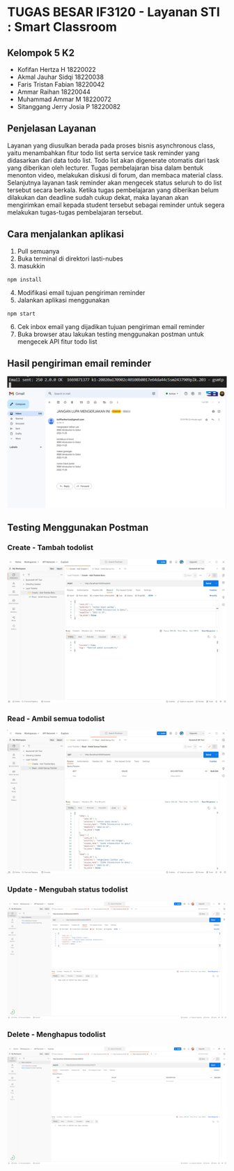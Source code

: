 # TUGAS BESAR IF3120 - Layanan STI : Smart Classroom

## Kelompok 5 K2
+ Kofifan Hertza H 18220022
+ Akmal Jauhar Sidqi 18220038
+ Faris Tristan Fabian 18220042
+ Ammar Raihan 18220044
+ Muhammad Ammar M 18220072
+ Sitanggang Jerry Josia P 18220082


## Penjelasan Layanan
Layanan yang diusulkan berada pada proses bisnis asynchronous class, yaitu menambahkan fitur todo list serta service task reminder yang didasarkan dari data todo list. Todo list akan digenerate otomatis dari task yang diberikan oleh lecturer. Tugas pembelajaran bisa dalam bentuk menonton video, melakukan diskusi di forum, dan membaca material class. Selanjutnya layanan task reminder akan mengecek status seluruh to do list tersebut secara berkala. Ketika tugas pembelajaran yang diberikan belum dilakukan dan deadline sudah cukup dekat, maka layanan akan mengirimkan email kepada student tersebut sebagai reminder untuk segera melakukan tugas-tugas pembelajaran tersebut.


## Cara menjalankan aplikasi
1. Pull semuanya
2. Buka terminal di direktori lasti-nubes
3. masukkin
```
npm install
```
4. Modifikasi email tujuan pengiriman reminder
5. Jalankan aplikasi menggunakan
```
npm start
```
6. Cek inbox email yang dijadikan tujuan pengiriman email reminder
7. Buka browser atau lakukan testing menggunakan postman untuk mengecek API fitur todo list

## Hasil pengiriman email reminder
![email_cli](screenshoot/Email_cli.png)
![email_inbox](screenshoot/Email_inbox.png)

## Testing Menggunakan Postman

### Create - Tambah todolist
![Create](screenshoot/Create.jpg)

### Read - Ambil semua todolist
![Read](screenshoot/Read.jpg)

### Update - Mengubah status todolist
![Update](screenshoot/Update.png)

### Delete - Menghapus todolist
![Delete](screenshoot/Delete.png)
